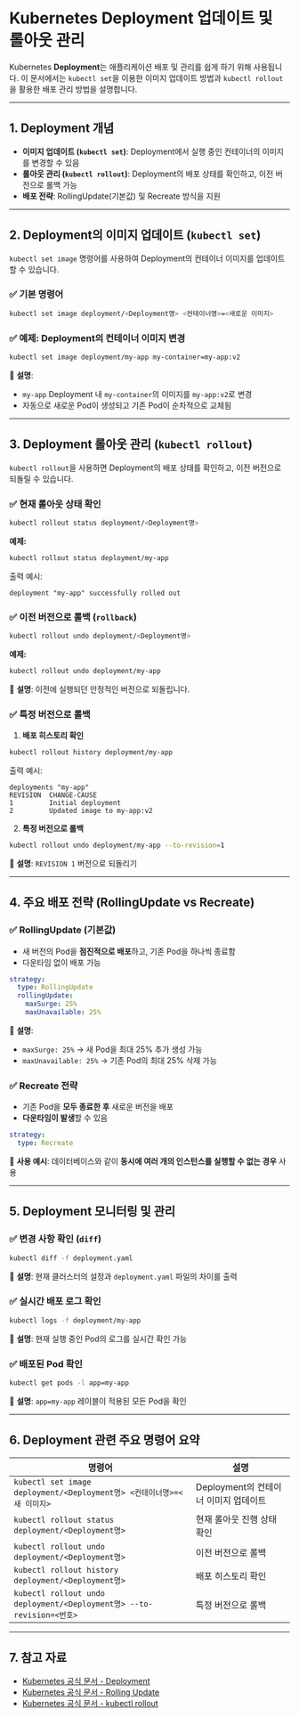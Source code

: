 # Kubernetes Deployment 업데이트 및 롤아웃 관리

Kubernetes **Deployment**는 애플리케이션 배포 및 관리를 쉽게 하기 위해 사용됩니다. 이 문서에서는 `kubectl set`을 이용한 이미지 업데이트 방법과 `kubectl rollout`을 활용한 배포 관리 방법을 설명합니다.

---

## 1. Deployment 개념

- **이미지 업데이트 (`kubectl set`)**: Deployment에서 실행 중인 컨테이너의 이미지를 변경할 수 있음
- **롤아웃 관리 (`kubectl rollout`)**: Deployment의 배포 상태를 확인하고, 이전 버전으로 롤백 가능
- **배포 전략**: RollingUpdate(기본값) 및 Recreate 방식을 지원

---

## 2. Deployment의 이미지 업데이트 (`kubectl set`)

`kubectl set image` 명령어를 사용하여 Deployment의 컨테이너 이미지를 업데이트할 수 있습니다.

### **✅ 기본 명령어**
```sh
kubectl set image deployment/<Deployment명> <컨테이너명>=<새로운 이미지>
```

### **✅ 예제: Deployment의 컨테이너 이미지 변경**
```sh
kubectl set image deployment/my-app my-container=my-app:v2
```
📌 **설명**:
- `my-app` Deployment 내 `my-container`의 이미지를 `my-app:v2`로 변경
- 자동으로 새로운 Pod이 생성되고 기존 Pod이 순차적으로 교체됨

---

## 3. Deployment 롤아웃 관리 (`kubectl rollout`)

`kubectl rollout`을 사용하면 Deployment의 배포 상태를 확인하고, 이전 버전으로 되돌릴 수 있습니다.

### **✅ 현재 롤아웃 상태 확인**
```sh
kubectl rollout status deployment/<Deployment명>
```

**예제:**
```sh
kubectl rollout status deployment/my-app
```
출력 예시:
```
deployment "my-app" successfully rolled out
```

### **✅ 이전 버전으로 롤백 (`rollback`)**
```sh
kubectl rollout undo deployment/<Deployment명>
```

**예제:**
```sh
kubectl rollout undo deployment/my-app
```
📌 **설명**: 이전에 실행되던 안정적인 버전으로 되돌립니다.

### **✅ 특정 버전으로 롤백**
1. **배포 히스토리 확인**
```sh
kubectl rollout history deployment/my-app
```
출력 예시:
```
deployments "my-app"
REVISION  CHANGE-CAUSE
1         Initial deployment
2         Updated image to my-app:v2
```

2. **특정 버전으로 롤백**
```sh
kubectl rollout undo deployment/my-app --to-revision=1
```
📌 **설명**: `REVISION 1` 버전으로 되돌리기

---

## 4. 주요 배포 전략 (RollingUpdate vs Recreate)

### **✅ RollingUpdate (기본값)**
- 새 버전의 Pod을 **점진적으로 배포**하고, 기존 Pod을 하나씩 종료함
- 다운타임 없이 배포 가능

```yaml
strategy:
  type: RollingUpdate
  rollingUpdate:
    maxSurge: 25%
    maxUnavailable: 25%
```
📌 **설명**:
- `maxSurge: 25%` → 새 Pod을 최대 25% 추가 생성 가능
- `maxUnavailable: 25%` → 기존 Pod의 최대 25% 삭제 가능

### **✅ Recreate 전략**
- 기존 Pod을 **모두 종료한 후** 새로운 버전을 배포
- **다운타임이 발생**할 수 있음

```yaml
strategy:
  type: Recreate
```
📌 **사용 예시**: 데이터베이스와 같이 **동시에 여러 개의 인스턴스를 실행할 수 없는 경우** 사용

---

## 5. Deployment 모니터링 및 관리

### **✅ 변경 사항 확인 (`diff`)**
```sh
kubectl diff -f deployment.yaml
```
📌 **설명**: 현재 클러스터의 설정과 `deployment.yaml` 파일의 차이를 출력

### **✅ 실시간 배포 로그 확인**
```sh
kubectl logs -f deployment/my-app
```
📌 **설명**: 현재 실행 중인 Pod의 로그를 실시간 확인 가능

### **✅ 배포된 Pod 확인**
```sh
kubectl get pods -l app=my-app
```
📌 **설명**: `app=my-app` 레이블이 적용된 모든 Pod을 확인

---

## 6. Deployment 관련 주요 명령어 요약

| 명령어 | 설명 |
|--------|------|
| `kubectl set image deployment/<Deployment명> <컨테이너명>=<새 이미지>` | Deployment의 컨테이너 이미지 업데이트 |
| `kubectl rollout status deployment/<Deployment명>` | 현재 롤아웃 진행 상태 확인 |
| `kubectl rollout undo deployment/<Deployment명>` | 이전 버전으로 롤백 |
| `kubectl rollout history deployment/<Deployment명>` | 배포 히스토리 확인 |
| `kubectl rollout undo deployment/<Deployment명> --to-revision=<번호>` | 특정 버전으로 롤백 |

---

## 7. 참고 자료
- [Kubernetes 공식 문서 - Deployment](https://kubernetes.io/docs/concepts/workloads/controllers/deployment/)
- [Kubernetes 공식 문서 - Rolling Update](https://kubernetes.io/docs/tutorials/kubernetes-basics/update/update-intro/)
- [Kubernetes 공식 문서 - kubectl rollout](https://kubernetes.io/docs/reference/generated/kubectl/kubectl-commands#rollout)

